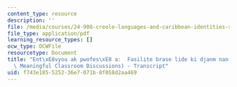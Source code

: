 ```yaml
---
content_type: resource
description: ''
file: /media/courses/24-908-creole-languages-and-caribbean-identities-spring-2017/f743e185525236e7071b8f058d2aa469_MIT24_908S17_Facilitating_Discussions_Creole_300k.pdf
file_type: application/pdf
learning_resource_types: []
ocw_type: OCWFile
resourcetype: Document
title: "Ent\xE8vyou ak pwofes\xE8 a:  Fasilite brase lide ki djanm nan sal klas (Facilitating\
  \ Meaningful Classroom Discussions) - Transcript"
uid: f743e185-5252-36e7-071b-8f058d2aa469
---
```

